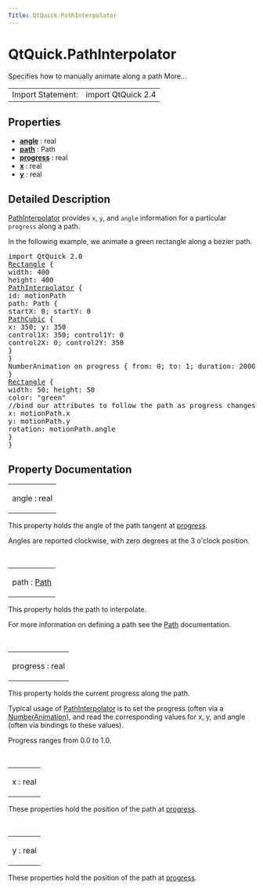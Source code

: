 ```yaml
---
Title: QtQuick.PathInterpolator
---
```


# QtQuick.PathInterpolator

<span class="subtitle"></span>
<!-- $$$PathInterpolator-brief -->
<p>Specifies how to manually animate along a path More...</p>
<!-- @@@PathInterpolator -->
<table class="alignedsummary">
<tr><td class="memItemLeft rightAlign topAlign"> Import Statement:</td><td class="memItemRight bottomAlign"> import QtQuick 2.4</td></tr></table><ul>
</ul>
<h2 id="properties">Properties</h2>
<ul>
<li class="fn"><b><b><a href="#angle-prop">angle</a></b></b> : real</li>
<li class="fn"><b><b><a href="#path-prop">path</a></b></b> : Path</li>
<li class="fn"><b><b><a href="#progress-prop">progress</a></b></b> : real</li>
<li class="fn"><b><b><a href="#x-prop">x</a></b></b> : real</li>
<li class="fn"><b><b><a href="#y-prop">y</a></b></b> : real</li>
</ul>
<!-- $$$PathInterpolator-description -->
<h2 id="details">Detailed Description</h2>
</p>
<p><a href="QtQuick.Animation.md#pathinterpolator">PathInterpolator</a> provides <code>x</code>, <code>y</code>, and <code>angle</code> information for a particular <code>progress</code> along a path.</p>
<p>In the following example, we animate a green rectangle along a bezier path.</p>
<pre class="qml">import QtQuick 2.0
<span class="type"><a href="QtQuick.Rectangle.md">Rectangle</a></span> {
<span class="name">width</span>: <span class="number">400</span>
<span class="name">height</span>: <span class="number">400</span>
<span class="type"><a href="index.html">PathInterpolator</a></span> {
<span class="name">id</span>: <span class="name">motionPath</span>
<span class="name">path</span>: <span class="name">Path</span> {
<span class="name">startX</span>: <span class="number">0</span>; <span class="name">startY</span>: <span class="number">0</span>
<span class="type"><a href="QtQuick.PathCubic.md">PathCubic</a></span> {
<span class="name">x</span>: <span class="number">350</span>; <span class="name">y</span>: <span class="number">350</span>
<span class="name">control1X</span>: <span class="number">350</span>; <span class="name">control1Y</span>: <span class="number">0</span>
<span class="name">control2X</span>: <span class="number">0</span>; <span class="name">control2Y</span>: <span class="number">350</span>
}
}
NumberAnimation on <span class="name">progress</span> { <span class="name">from</span>: <span class="number">0</span>; <span class="name">to</span>: <span class="number">1</span>; <span class="name">duration</span>: <span class="number">2000</span> }
}
<span class="type"><a href="QtQuick.Rectangle.md">Rectangle</a></span> {
<span class="name">width</span>: <span class="number">50</span>; <span class="name">height</span>: <span class="number">50</span>
<span class="name">color</span>: <span class="string">&quot;green&quot;</span>
<span class="comment">//bind our attributes to follow the path as progress changes</span>
<span class="name">x</span>: <span class="name">motionPath</span>.<span class="name">x</span>
<span class="name">y</span>: <span class="name">motionPath</span>.<span class="name">y</span>
<span class="name">rotation</span>: <span class="name">motionPath</span>.<span class="name">angle</span>
}
}</pre>
<!-- @@@PathInterpolator -->
<h2>Property Documentation</h2>
<!-- $$$angle -->
<table class="qmlname"><tr valign="top" id="angle-prop"><td class="tblQmlPropNode"><p><span class="name">angle</span> : <span class="type">real</span></p></td></tr></table><p>This property holds the angle of the path tangent at <a href="#progress-prop">progress</a>.</p>
<p>Angles are reported clockwise, with zero degrees at the 3 o'clock position.</p>
<!-- @@@angle -->
<br/>
<!-- $$$path -->
<table class="qmlname"><tr valign="top" id="path-prop"><td class="tblQmlPropNode"><p><span class="name">path</span> : <span class="type"><a href="QtQuick.Path.md">Path</a></span></p></td></tr></table><p>This property holds the path to interpolate.</p>
<p>For more information on defining a path see the <a href="QtQuick.Path.md">Path</a> documentation.</p>
<!-- @@@path -->
<br/>
<!-- $$$progress -->
<table class="qmlname"><tr valign="top" id="progress-prop"><td class="tblQmlPropNode"><p><span class="name">progress</span> : <span class="type">real</span></p></td></tr></table><p>This property holds the current progress along the path.</p>
<p>Typical usage of <a href="QtQuick.Animation.md#pathinterpolator">PathInterpolator</a> is to set the progress (often via a <a href="QtQuick.NumberAnimation.md">NumberAnimation</a>), and read the corresponding values for x, y, and angle (often via bindings to these values).</p>
<p>Progress ranges from 0.0 to 1.0&#x2e;</p>
<!-- @@@progress -->
<br/>
<!-- $$$x -->
<table class="qmlname"><tr valign="top" id="x-prop"><td class="tblQmlPropNode"><p><span class="name">x</span> : <span class="type">real</span></p></td></tr></table><p>These properties hold the position of the path at <a href="#progress-prop">progress</a>.</p>
<!-- @@@x -->
<br/>
<!-- $$$y -->
<table class="qmlname"><tr valign="top" id="y-prop"><td class="tblQmlPropNode"><p><span class="name">y</span> : <span class="type">real</span></p></td></tr></table><p>These properties hold the position of the path at <a href="#progress-prop">progress</a>.</p>
<!-- @@@y -->
<br/>
